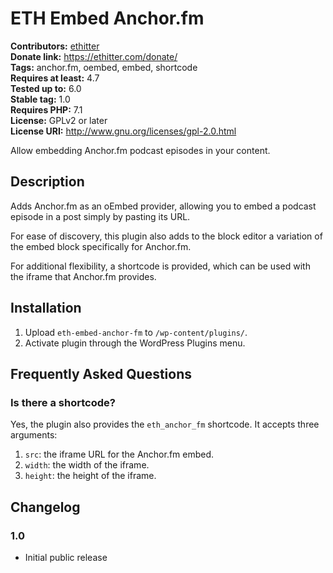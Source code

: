 # ETH Embed Anchor.fm #
**Contributors:** [ethitter](https://profiles.wordpress.org/ethitter/)  
**Donate link:** https://ethitter.com/donate/  
**Tags:** anchor.fm, oembed, embed, shortcode  
**Requires at least:** 4.7  
**Tested up to:** 6.0  
**Stable tag:** 1.0  
**Requires PHP:** 7.1  
**License:** GPLv2 or later  
**License URI:** http://www.gnu.org/licenses/gpl-2.0.html  

Allow embedding Anchor.fm podcast episodes in your content.

## Description ##

Adds Anchor.fm as an oEmbed provider, allowing you to embed a podcast episode in a post simply by pasting its URL.

For ease of discovery, this plugin also adds to the block editor a variation of the embed block specifically for Anchor.fm.

For additional flexibility, a shortcode is provided, which can be used with the iframe that Anchor.fm provides.

## Installation ##

1. Upload `eth-embed-anchor-fm` to `/wp-content/plugins/`.
2. Activate plugin through the WordPress Plugins menu.

## Frequently Asked Questions ##

### Is there a shortcode? ###
Yes, the plugin also provides the `eth_anchor_fm` shortcode. It accepts three arguments:

1. `src`: the iframe URL for the Anchor.fm embed.
2. `width`: the width of the iframe.
3. `height`: the height of the iframe.

## Changelog ##

### 1.0 ###
* Initial public release

